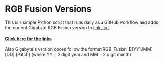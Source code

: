 # RGB Fusion Versions
This is a simple Python script that runs daily as a GitHub workflow and adds the current Gigabyte RGB Fusion version to [links.txt](https://github.com/Steve-Tech/RGB-Fusion-Versions/blob/master/links.txt).

#### [Click here for the links](https://github.com/Steve-Tech/RGB-Fusion-Versions/blob/master/links.txt)

Also Gigabyte's version codes follow the format RGB_Fusion_B[YY].[MM][DD].[Patch] (where YY = 2 digit year and MM = 2 digit month)
